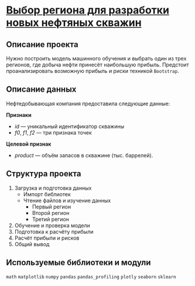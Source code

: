# [Выбор региона для разработки новых нефтяных скважин](https://nbviewer.jupyter.org/github/agnesepoikane/Practicum-by-Yandex-Data-Scientist/blob/main/03_ML_for_business/03_project.ipynb)

## Описание проекта

Нужно построить модель машинного обучения и выбрать один из трех регионов, где добыча нефти принесёт наибольшую прибыль. Предстоит проанализировать возможную прибыль и риски техникой `Bootstrap`. 

## Описание данных

Нефтедобывающая компания предоставила следующие данные: 

**Признаки**
- *id* — уникальный идентификатор скважины
- *f0*, *f1*, *f2* — три признака точек

**Целевой признак**
- *product* — объём запасов в скважине (тыс. баррелей).

## Структура проекта

1. Загрузка и подготовка данных
	- Импорт библиотек
	- Чтение файлов и изучение данных
		- Первый регион
		- Второй регион
		- Третий регион
2. Обучение и проверка модели
3. Подготовка к расчёту прибыли
4. Расчёт прибыли и рисков
5. Общий вывод

## Используемые библиотеки и модули
`math` `matplotlib` `numpy` `pandas` `pandas_profiling` `plotly` `seaborn` `sklearn`
